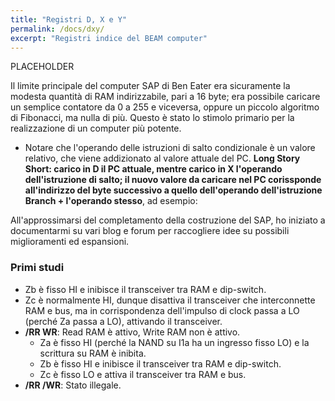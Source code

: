 ```yaml
---
title: "Registri D, X e Y"
permalink: /docs/dxy/
excerpt: "Registri indice del BEAM computer"
---
```

PLACEHOLDER

Il limite principale del computer SAP di Ben Eater era sicuramente la modesta quantità di RAM indirizzabile, pari a 16 byte; era possibile caricare un semplice contatore da 0 a 255 e viceversa, oppure un piccolo algoritmo di Fibonacci, ma nulla di più. Questo è stato lo stimolo primario per la realizzazione di un computer più potente.

- Notare che l'operando delle istruzioni di salto condizionale è un valore relativo, che viene addizionato al valore attuale del PC. **Long Story Short: carico in D il PC attuale, mentre carico in X l'operando dell'istruzione di salto; il nuovo valore da caricare nel PC corissponde all'indirizzo del byte successivo a quello dell'operando dell'istruzione Branch + l'operando stesso**, ad esempio:

All'approssimarsi del completamento della costruzione del SAP, ho iniziato a documentarmi su vari blog e forum per raccogliere idee su possibili miglioramenti ed espansioni.

### Primi studi

  - Zb è fisso HI e inibisce il transceiver tra RAM e dip-switch.
  - Zc è normalmente HI, dunque disattiva il transceiver che interconnette RAM e bus, ma in corrispondenza dell'impulso di clock passa a LO (perché Za passa a LO), attivando il transceiver.
- **/RR WR**: Read RAM è attivo, Write RAM non è attivo.
  - Za è fisso HI (perché la NAND su I1a ha un ingresso fisso LO) e la scrittura su RAM è inibita.
  - Zb è fisso HI e inibisce il transceiver tra RAM e dip-switch.
  - Zc è fisso LO e attiva il transceiver tra RAM e bus.
- **/RR /WR**: Stato illegale.
